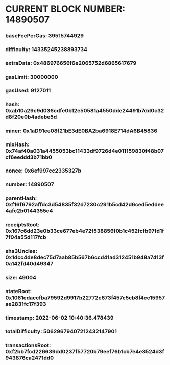 # CURRENT BLOCK NUMBER: 14890507

### baseFeePerGas: 39515744929
### difficulty: 14335245238893734
### extraData: 0x486976656f6e2065752d6865617679
### gasLimit: 30000000
### gasUsed: 9127011
### hash: 0xab10a29c9d036cdfe0b12e50581a4550dde24491b7dd0c32d8f20e0b4adebe5d
### miner: 0x1aD91ee08f21bE3dE0BA2ba6918E714dA6B45836
### mixHash: 0x74af40a031a4455053bc11433df9726d4e011159830f48b07cf6eeddd3b71bb0
### nonce: 0x6ef997cc2335327b
### number: 14890507
### parentHash: 0xf16f6792affdc3d54835f32d7230c291b5cd42d6ced5eddee4afc2b0144355c4
### receiptsRoot: 0x167c6dd23e0b33ce677eb4e72f538856f0b1c452fcfb97fd1f7f04a55d117fcb
### sha3Uncles: 0x1dcc4de8dec75d7aab85b567b6ccd41ad312451b948a7413f0a142fd40d49347
### size: 49004
### stateRoot: 0x1061edaccfba79592d9917b22772c673f457c5cb8f4cc15957ae2831fc17f393
### timestamp: 2022-06-02 10:40:36.478439
### totalDifficulty: 50629679407212432147901
### transactionsRoot: 0xf2bb7fcd226639dd0237f57720b79eef76b1cb7e4e3524d3f943876ca2471dd0
